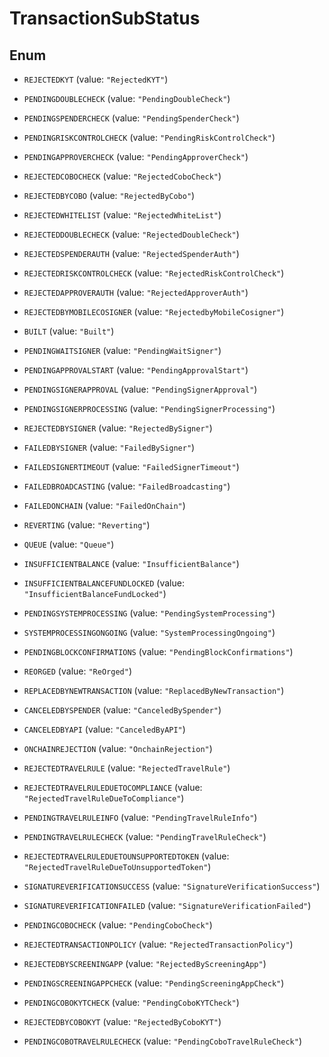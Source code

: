 

# TransactionSubStatus

## Enum


* `REJECTEDKYT` (value: `"RejectedKYT"`)

* `PENDINGDOUBLECHECK` (value: `"PendingDoubleCheck"`)

* `PENDINGSPENDERCHECK` (value: `"PendingSpenderCheck"`)

* `PENDINGRISKCONTROLCHECK` (value: `"PendingRiskControlCheck"`)

* `PENDINGAPPROVERCHECK` (value: `"PendingApproverCheck"`)

* `REJECTEDCOBOCHECK` (value: `"RejectedCoboCheck"`)

* `REJECTEDBYCOBO` (value: `"RejectedByCobo"`)

* `REJECTEDWHITELIST` (value: `"RejectedWhiteList"`)

* `REJECTEDDOUBLECHECK` (value: `"RejectedDoubleCheck"`)

* `REJECTEDSPENDERAUTH` (value: `"RejectedSpenderAuth"`)

* `REJECTEDRISKCONTROLCHECK` (value: `"RejectedRiskControlCheck"`)

* `REJECTEDAPPROVERAUTH` (value: `"RejectedApproverAuth"`)

* `REJECTEDBYMOBILECOSIGNER` (value: `"RejectedbyMobileCosigner"`)

* `BUILT` (value: `"Built"`)

* `PENDINGWAITSIGNER` (value: `"PendingWaitSigner"`)

* `PENDINGAPPROVALSTART` (value: `"PendingApprovalStart"`)

* `PENDINGSIGNERAPPROVAL` (value: `"PendingSignerApproval"`)

* `PENDINGSIGNERPROCESSING` (value: `"PendingSignerProcessing"`)

* `REJECTEDBYSIGNER` (value: `"RejectedBySigner"`)

* `FAILEDBYSIGNER` (value: `"FailedBySigner"`)

* `FAILEDSIGNERTIMEOUT` (value: `"FailedSignerTimeout"`)

* `FAILEDBROADCASTING` (value: `"FailedBroadcasting"`)

* `FAILEDONCHAIN` (value: `"FailedOnChain"`)

* `REVERTING` (value: `"Reverting"`)

* `QUEUE` (value: `"Queue"`)

* `INSUFFICIENTBALANCE` (value: `"InsufficientBalance"`)

* `INSUFFICIENTBALANCEFUNDLOCKED` (value: `"InsufficientBalanceFundLocked"`)

* `PENDINGSYSTEMPROCESSING` (value: `"PendingSystemProcessing"`)

* `SYSTEMPROCESSINGONGOING` (value: `"SystemProcessingOngoing"`)

* `PENDINGBLOCKCONFIRMATIONS` (value: `"PendingBlockConfirmations"`)

* `REORGED` (value: `"ReOrged"`)

* `REPLACEDBYNEWTRANSACTION` (value: `"ReplacedByNewTransaction"`)

* `CANCELEDBYSPENDER` (value: `"CanceledBySpender"`)

* `CANCELEDBYAPI` (value: `"CanceledByAPI"`)

* `ONCHAINREJECTION` (value: `"OnchainRejection"`)

* `REJECTEDTRAVELRULE` (value: `"RejectedTravelRule"`)

* `REJECTEDTRAVELRULEDUETOCOMPLIANCE` (value: `"RejectedTravelRuleDueToCompliance"`)

* `PENDINGTRAVELRULEINFO` (value: `"PendingTravelRuleInfo"`)

* `PENDINGTRAVELRULECHECK` (value: `"PendingTravelRuleCheck"`)

* `REJECTEDTRAVELRULEDUETOUNSUPPORTEDTOKEN` (value: `"RejectedTravelRuleDueToUnsupportedToken"`)

* `SIGNATUREVERIFICATIONSUCCESS` (value: `"SignatureVerificationSuccess"`)

* `SIGNATUREVERIFICATIONFAILED` (value: `"SignatureVerificationFailed"`)

* `PENDINGCOBOCHECK` (value: `"PendingCoboCheck"`)

* `REJECTEDTRANSACTIONPOLICY` (value: `"RejectedTransactionPolicy"`)

* `REJECTEDBYSCREENINGAPP` (value: `"RejectedByScreeningApp"`)

* `PENDINGSCREENINGAPPCHECK` (value: `"PendingScreeningAppCheck"`)

* `PENDINGCOBOKYTCHECK` (value: `"PendingCoboKYTCheck"`)

* `REJECTEDBYCOBOKYT` (value: `"RejectedByCoboKYT"`)

* `PENDINGCOBOTRAVELRULECHECK` (value: `"PendingCoboTravelRuleCheck"`)



